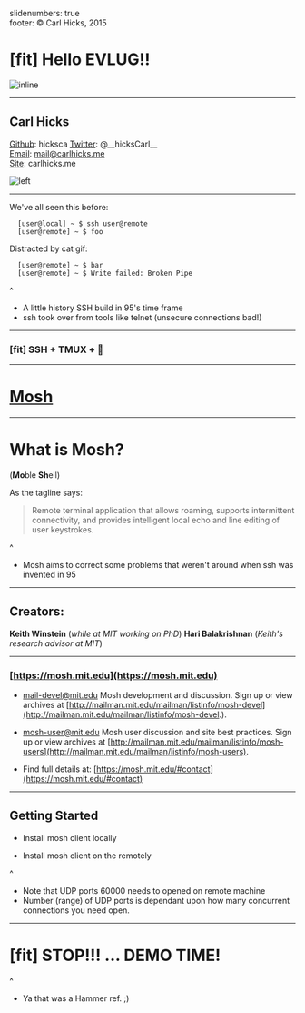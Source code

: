 slidenumbers: true  
footer: © Carl Hicks, 2015  

# [fit] Hello EVLUG!!
![inline](https://s3.amazonaws.com/ch-image-backup/mosh-data/F52607EB-06B7-410A-9D02-01F8E5785B14.gif)

---

## Carl Hicks
[Github](https://github.com/hicksca): hicksca
[Twitter](https://twitter.com/__hicksCarl__): @\_\_hicksCarl_\_  
[Email](mailto:mail@carlhicks.me): mail@carlhicks.me  
[Site](http://carlhicks.me): carlhicks.me  

![left](https://s3.amazonaws.com/ch-image-backup/mosh-data/F52607EB-06B7-410A-9D02-01F8E5785B13.JPG)

---

We've all seen this before:  

  ```
    [user@local] ~ $ ssh user@remote
    [user@remote] ~ $ foo
  ```  

Distracted by cat gif:  

  ```
    [user@remote] ~ $ bar
    [user@remote] ~ $ Write failed: Broken Pipe
  ```

^  
- A little history SSH build in 95's time frame
- ssh took over from tools like telnet (unsecure connections bad!)

---

### [fit] SSH + TMUX + 🙏 

---

# [Mosh](https://mosh.mit.edu/)  

---

# What is Mosh?
(**Mo**ble **Sh**ell)  

As the tagline says:  

  > Remote terminal application that allows roaming, supports intermittent connectivity, and provides intelligent local echo and line editing of user keystrokes.

^  
- Mosh aims to correct some problems that weren't around when ssh was invented in 95  

---

## Creators:
**Keith Winstein** (_while at MIT working on PhD_)
**Hari Balakrishnan** (_Keith's research advisor at MIT_)

---

### [https://mosh.mit.edu](https://mosh.mit.edu)

  - [mail-devel@mit.edu](mailto:mail-devel@mit.edu)
    Mosh development and discussion. Sign up or view archives at [http://mailman.mit.edu/mailman/listinfo/mosh-devel](http://mailman.mit.edu/mailman/listinfo/mosh-devel.).

  - [mosh-user@mit.edu](mailto:mosh-users@mit.edu)
    Mosh user discussion and site best practices. Sign up or view archives at [http://mailman.mit.edu/mailman/listinfo/mosh-users](http://mailman.mit.edu/mailman/listinfo/mosh-users).

  - Find full details at: [https://mosh.mit.edu/#contact](https://mosh.mit.edu/#contact)

---

## Getting Started

  - Install mosh client locally  

  - Install mosh client on the remotely  

^  
- Note that UDP ports 60000 needs to opened on remote machine
- Number (range) of UDP ports is dependant upon how many concurrent connections you need open.

---

# [fit] STOP!!! ... DEMO TIME!

^  
- Ya that was a Hammer ref. ;)
